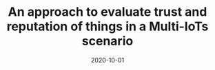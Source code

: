 ---
title: 'An approach to evaluate trust and reputation of things in a Multi-IoTs scenario'
collection: publications
permalink: /publication/2020-10-01-Computing-An-approach.md
excerpt: 'D. Ursino, L.  Virgili'
date: 2020-10-01
venue: 'Computing'
link: 'https://doi.org/10.1007/s00607-020-00818-5'
location: 'Polytechnic University of Marche'
---